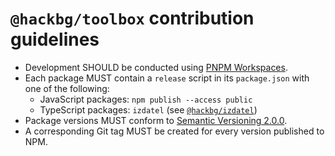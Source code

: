 # `@hackbg/toolbox` contribution guidelines

* Development SHOULD be conducted using [PNPM Workspaces](https://pnpm.io/workspaces).
* Each package MUST contain a `release` script in its `package.json` with one of the following:
  * JavaScript packages: `npm publish --access public`
  * TypeScript packages: `izdatel` (see [`@hackbg/izdatel`](./izdatel/README.md))
* Package versions MUST conform to [Semantic Versioning 2.0.0](https://semver.org/).
* A corresponding Git tag MUST be created for every version published to NPM.
